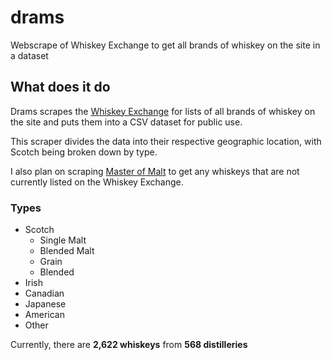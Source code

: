 # drams

Webscrape of Whiskey Exchange to get all brands of whiskey on the site in a dataset

## What does it do

Drams scrapes the [Whiskey Exchange](https://www.thewhiskyexchange.com/) for lists of all brands of whiskey on the site and puts them into a CSV dataset for public use.

This scraper divides the data into their respective geographic location, with Scotch being broken down by type.

I also plan on scraping [Master of Malt](https://www.masterofmalt.com/) to get any whiskeys that are not currently listed on the Whiskey Exchange.

### Types

- Scotch
  - Single Malt
  - Blended Malt
  - Grain
  - Blended
- Irish
- Canadian
- Japanese
- American
- Other

Currently, there are **2,622 whiskeys** from **568 distilleries**